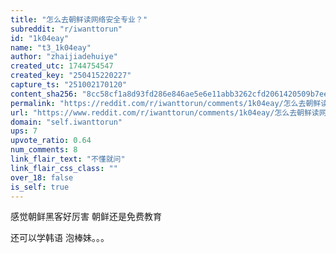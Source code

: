 ```yaml
---
title: "怎么去朝鲜读网络安全专业？"
subreddit: "r/iwanttorun"
id: "1k04eay"
name: "t3_1k04eay"
author: "zhaijiadehuiye"
created_utc: 1744754547
created_key: "250415220227"
capture_ts: "251002170120"
content_sha256: "8cc58cf1a8d93fd286e846ae5e6e11abb3262cfd2061420509b7eea153c08bd1"
permalink: "https://reddit.com/r/iwanttorun/comments/1k04eay/怎么去朝鲜读网络安全专业/"
url: "https://www.reddit.com/r/iwanttorun/comments/1k04eay/怎么去朝鲜读网络安全专业/"
domain: "self.iwanttorun"
ups: 7
upvote_ratio: 0.64
num_comments: 8
link_flair_text: "不懂就问"
link_flair_css_class: ""
over_18: false
is_self: true
---
```


感觉朝鲜黑客好厉害 朝鲜还是免费教育

还可以学韩语 泡棒妹。。。
